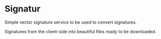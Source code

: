 # Signatur

Simple vector signature service to be used to convert signatures.

Signatures from the client-side into beautiful files ready to be downloaded.
